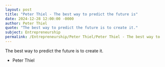 ```yaml
---
layout: post
title: "Peter Thiel - The best way to predict the future is"
date: 2024-12-28 12:00:00 -0000
author: Peter Thiel
quote: "The best way to predict the future is to create it."
subject: Entrepreneurship
permalink: /Entrepreneurship/Peter Thiel/Peter Thiel - The best way to predict the future is
---
```


The best way to predict the future is to create it.

- Peter Thiel
